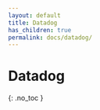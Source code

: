 ```yaml
---
layout: default
title: Datadog
has_children: true
permalink: docs/datadog/
---
```


# Datadog
{: .no_toc }

